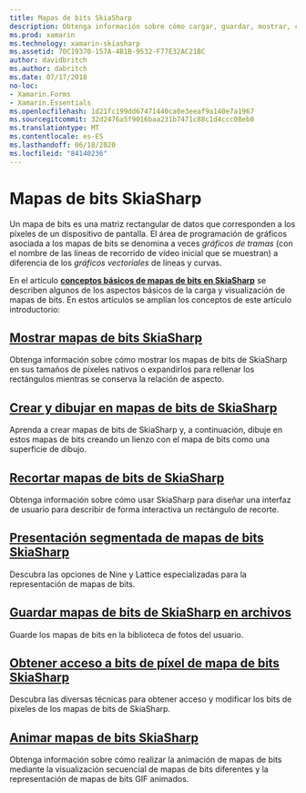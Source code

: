```yaml
---
title: Mapas de bits SkiaSharp
description: Obtenga información sobre cómo cargar, guardar, mostrar, crear, dibujar, animar y obtener acceso a los bits de los mapas de bits de SkiaSharp.
ms.prod: xamarin
ms.technology: xamarin-skiasharp
ms.assetid: 70C19370-157A-4B1B-9532-F77E32AC21BC
author: davidbritch
ms.author: dabritch
ms.date: 07/17/2018
no-loc:
- Xamarin.Forms
- Xamarin.Essentials
ms.openlocfilehash: 1d21fc199dd67471440ca0e3eeaf9a140e7a1967
ms.sourcegitcommit: 32d2476a5f9016baa231b7471c88c1d4ccc08eb8
ms.translationtype: MT
ms.contentlocale: es-ES
ms.lasthandoff: 06/18/2020
ms.locfileid: "84140236"
---
```

# <a name="skiasharp-bitmaps"></a>Mapas de bits SkiaSharp

Un mapa de bits es una matriz rectangular de datos que corresponden a los píxeles de un dispositivo de pantalla. El área de programación de gráficos asociada a los mapas de bits se denomina a veces _gráficos de tramas_ (con el nombre de las líneas de recorrido de vídeo inicial que se muestran) a diferencia de los _gráficos vectoriales_ de líneas y curvas. 

En el artículo **[conceptos básicos de mapas de bits en SkiaSharp](../basics/bitmaps.md)** se describen algunos de los aspectos básicos de la carga y visualización de mapas de bits. En estos artículos se amplían los conceptos de este artículo introductorio:

## <a name="displaying-skiasharp-bitmaps"></a>[Mostrar mapas de bits SkiaSharp](displaying.md)

Obtenga información sobre cómo mostrar los mapas de bits de SkiaSharp en sus tamaños de píxeles nativos o expandirlos para rellenar los rectángulos mientras se conserva la relación de aspecto.

## <a name="creating-and-drawing-on-skiasharp-bitmaps"></a>[Crear y dibujar en mapas de bits de SkiaSharp](drawing.md)

Aprenda a crear mapas de bits de SkiaSharp y, a continuación, dibuje en estos mapas de bits creando un lienzo con el mapa de bits como una superficie de dibujo.

## <a name="cropping-skiasharp-bitmaps"></a>[Recortar mapas de bits de SkiaSharp](cropping.md)

Obtenga información sobre cómo usar SkiaSharp para diseñar una interfaz de usuario para describir de forma interactiva un rectángulo de recorte.

## <a name="segmented-display-of-skiasharp-bitmaps"></a>[Presentación segmentada de mapas de bits SkiaSharp](segmented.md)

Descubra las opciones de Nine y Lattice especializadas para la representación de mapas de bits.

## <a name="saving-skiasharp-bitmaps-to-files"></a>[Guardar mapas de bits de SkiaSharp en archivos](saving.md)

Guarde los mapas de bits en la biblioteca de fotos del usuario.

## <a name="accessing-skiasharp-bitmap-pixel-bits"></a>[Obtener acceso a bits de píxel de mapa de bits SkiaSharp](pixel-bits.md)

Descubra las diversas técnicas para obtener acceso y modificar los bits de píxeles de los mapas de bits de SkiaSharp.

## <a name="animating-skiasharp-bitmaps"></a>[Animar mapas de bits SkiaSharp](animating.md)

Obtenga información sobre cómo realizar la animación de mapas de bits mediante la visualización secuencial de mapas de bits diferentes y la representación de mapas de bits GIF animados.
